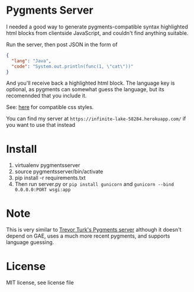 Pygments Server
==
I needed a good way to generate pygments-compatible syntax highlighted html blocks from clientside JavaScript, and couldn't find anything suitable.

Run the server, then post JSON in the form of
```json
{
  "lang": "Java",
  "code": "System.out.println(func(1, \"cat\"))"
}
```
And you'll receive back a highlighted html block. The language key is optional, as pygments can somewhat guess the language, but its recomennded that you include it.

See: [here](https://github.com/richleland/pygments-css) for compatible css styles.

You can find my server at `https://infinite-lake-58284.herokuapp.com/` if you want to use that instead

Install
==
1. virtualenv pygmentsserver
2. source pygmentsserver/bin/activate
3. pip install -r requirements.txt
4. Then run server.py or `pip install gunicorn` and `gunicorn --bind 0.0.0.0:PORT wsgi:app`

Note
==
This is very similar to [Trevor Turk's Pygments server](https://github.com/trevorturk/pygments) although it doesn't depend on GAE, uses a much more recent pygments, and supports language guessing.

License
==
MIT license, see license file
